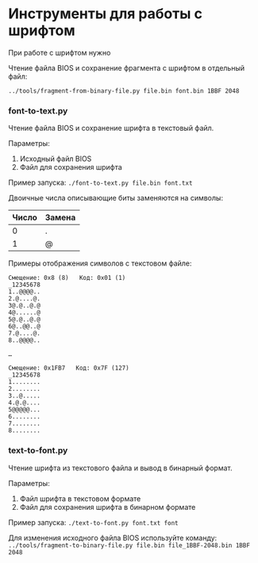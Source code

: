 # Инструменты для работы с шрифтом

При работе с шрифтом нужно 

Чтение файла BIOS и сохранение фрагмента с шрифтом в отдельный файл:

`../tools/fragment-from-binary-file.py file.bin font.bin 1BBF 2048`

### font-to-text.py
Чтение файла BIOS и сохранение шрифта в текстовый файл.

Параметры:
1. Исходный файл BIOS
2. Файл для сохранения шрифта

Пример запуска:
`./font-to-text.py file.bin font.txt`

Двоичные числа описывающие биты заменяются на символы:

Число | Замена
----- | -----
  0   |   . 
  1   |   @ 


Примеры отображения символов с текстовом файле:
```
Смещение: 0x8 (8)   Код: 0x01 (1)
_12345678
1..@@@@..
2.@....@.
3@.@..@.@
4@......@
5@.@..@.@
6@..@@..@
7.@....@.
8..@@@@..

…

Смещение: 0x1FB7   Код: 0x7F (127)
_12345678
1........
2........
3..@.....
4.@.@....
5@@@@@...
6........
7........
8........

```
### text-to-font.py
Чтение шрифта из текстового файла и вывод в бинарный формат.

Параметры:
1. Файл шрифта в текстовом формате
2. Файл для сохранения шрифта в бинарном формате

Пример запуска:
`./text-to-font.py font.txt font`

Для изменения исходного файла BIOS используйте команду:
`../tools/fragment-to-binary-file.py file.bin file_1BBF-2048.bin 1BBF 2048`
